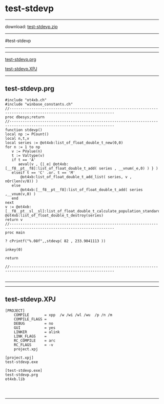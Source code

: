 # test-stdevp  
 
------ 
 
download: [test-stdevp.zip](test-stdevp.zip) 
 
 
------ 
          
#test-stdevp                    
  
----  
  
 
------ 
 
 
[test-stdevp.prg](#test-stdevp.prg)   
 
[test-stdevp.XPJ](#test-stdevp.XPJ)   
 
------ 
 
## test-stdevp.prg  
       
``` 
#include "ot4xb.ch"
#include "winbase_constants.ch"
//----------------------------------------------------------------------------------------------------------------------
proc dbesys;return
//----------------------------------------------------------------------------------------------------------------------
function stdevp()
local np := PCount()
local n,t,v
local series := @ot4xb:list_of_float_double_t_new(0,0) 
for n := 1 to np
   v := PValue(n)
   t := Valtype(v)
   if t == 'A'
      aeval(v , {|_e| @ot4xb:[__f8__pt__f8]:list_of_float_double_t_add( series , __vnum(_e,0) ) } )
   elseif t == 'C' .or. t == 'M'
       @ot4xb:list_of_float_double_t_add_list( series, v , nOr(len(v/8)) )
   else
       @ot4xb:[__f8__pt__f8]:list_of_float_double_t_add( series ,__vnum(v,0) )
   end
next
v := @ot4xb:[__f8__pt__sl__sl]:list_of_float_double_t_calculate_population_standard_deviation(series,0,-1)
@ot4xb:list_of_float_double_t_destroy(series)
return v
//----------------------------------------------------------------------------------------------------------------------
proc main                                                 

? cPrintf("%.08f",,stdevp( 82 , 233.9041113 ))

inkey(0)
                                         
return 

//----------------------------------------------------------------------------------------------------------------------
       
``` 
       
------ 
 
------ 
 
## test-stdevp.XPJ  
       
``` 
[PROJECT]
    COMPILE       = xpp  /w /wi /wl /wu  /p /n /m
    COMPILE_FLAGS = 
    DEBUG         = no
    GUI           = yes
    LINKER        = alink
    LINK_FLAGS    =
    RC_COMPILE    = arc
    RC_FLAGS      = -v
    project.xpj

[project.xpj]
test-stdevp.exe

[test-stdevp.exe]
test-stdevp.prg
ot4xb.lib


       
``` 
       
------ 
